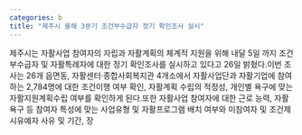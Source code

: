 ```yaml
---
categories: b
title: "제주시 올해 3분기 조건부수급자 정기 확인조사 실시"
---
```

제주시는 자활사업 참여자의 자립과 자활계획의 체계적 지원을 위해 내달 5일 까지 조건부수급자 및 자활특례자에 대한 정기 확인조사를 실시하고 있다고 26일 밝혔다.이번 조사는 26개 읍면동, 자활센터·종합사회복지관 4개소에서 자활사업단과 자활기업에 참여하는 2,784명에 대한 조건이행 여부 확인, 자활계획 수립의 적정성, 개인별 욕구에 맞는 자활지원계획수립 여부를 확인하게 된다.또한 자활사업 참여자에 대한 근로 능력, 자활 욕구 등 참여자 특성에 맞는 사업유형 및 자활프로그램 배치 여부와 미참여자 및 조건제시유예자 사유 및 기간, 장